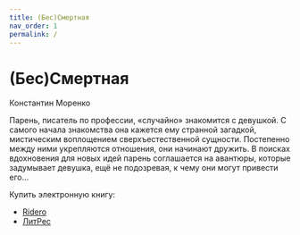 ```yaml
---
title: (Бес)Смертная
nav_order: 1
permalink: /
---
```


# (Бес)Смертная

Константин Моренко

Парень, писатель по профессии, «случайно» знакомится с девушкой. С
самого начала знакомства она кажется ему странной загадкой,
мистическим воплощением сверхъестественной сущности. Постепенно между
ними укрепляются отношения, они начинают дружить. В поисках
вдохновения для новых идей парень соглашается на авантюры, которые
задумывает девушка, ещё не подозревая, к чему они могут привести его…

Купить электронную книгу:
- [Ridero](https://ridero.ru/books/bes_smertnaya/)
- [ЛитРес](http://www.litres.ru/maks-knopka/bes-smertnaya-misticheskiy-eroticheskiy-roman/)
